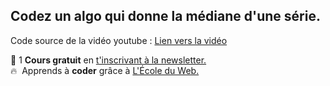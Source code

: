 ## Codez un algo qui donne la médiane d'une série.

Code source de la vidéo youtube : [Lien vers la vidéo](https://www.youtube.com/watch?v=I6Xkg6UNxPo)

🚀 1 **Cours gratuit** en [t'inscrivant à la newsletter.](https://www.le-designer-du-web.com/news) <br>
🔥  &nbsp;Apprends à **coder** grâce à [L'École du Web.](https://www.ecole-du-web.net)

